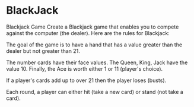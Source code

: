 # BlackJack
Blackjack Game
Create a Blackjack game that enables you to compete against the computer (the dealer). Here are the rules for Blackjack:

The goal of the game is to have a hand that has a value greater than the dealer but not greater than 21.

The number cards have their face values. The Queen, King, Jack have the value 10. Finally, the Ace is worth either 1 or 11 (player's choice).

If a player's cards add up to over 21 then the player loses (busts).

Each round, a player can either hit (take a new card) or stand (not take a card).
